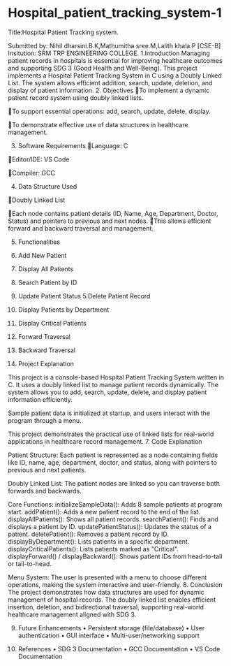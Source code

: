 # Hospital_patient_tracking_system-1
Title:Hospital Patient Tracking system.

Submitted by: Nihil dharsini.B.K,Mathumitha sree.M,Lalith khala.P [CSE-B]
Insitution: SRM TRP ENGINEERING COLLEGE.
1.Introduction
 Managing patient records in hospitals is essential for improving healthcare outcomes and supporting SDG 3 (Good Health and Well-Being). This project implements a Hospital Patient Tracking System in C using a Doubly Linked List. The system allows efficient addition, search, update, deletion, and display of patient information.
2. Objectives
To implement a dynamic patient record system using doubly linked lists.

To support essential operations: add, search, update, delete, display.

To demonstrate effective use of data structures in healthcare management.

3. Software Requirements
Language: C

Editor/IDE: VS Code

Compiler: GCC

4. Data Structure Used

Doubly Linked List

Each node contains patient details (ID, Name, Age, Department, Doctor, Status) and pointers to previous and next nodes.
This allows efficient forward and backward traversal and management.

5. Functionalities

1. Add New Patient
2. Display All Patients
3. Search Patient by ID
4. Update Patient Status
5.Delete Patient Record
6. Display Patients by Department
7. Display Critical Patients
8. Forward Traversal
9. Backward Traversal

6. Project Explanation 

This project is a console-based Hospital Patient Tracking System written in C.
It uses a doubly linked list to manage patient records dynamically.
The system allows you to add, search, update, delete, and display patient information efficiently.

Sample patient data is initialized at startup, and users interact with the program through a menu.

This project demonstrates the practical use of linked lists for real-world applications in healthcare record management.
7. Code Explanation 

Patient Structure:
Each patient is represented as a node containing fields like ID, name, age, department, doctor, and status, 
along with pointers to previous and next patients.

Doubly Linked List:
The patient nodes are linked so you can traverse both forwards and backwards.

Core Functions:
initializeSampleData(): Adds 8 sample patients at program start.
addPatient(): Adds a new patient record to the end of the list.
displayAllPatients(): Shows all patient records.
searchPatient(): Finds and displays a patient by ID.
updatePatientStatus(): Updates the status of a patient.
deletePatient(): Removes a patient record by ID.
displayByDepartment(): Lists patients in a specific department.
displayCriticalPatients(): Lists patients marked as "Critical".
displayForward() / displayBackward(): Shows patient IDs from head-to-tail or tail-to-head.

Menu System:
The user is presented with a menu to choose different operations, making the system interactive and user-friendly.
8. Conclusion
The project demonstrates how data structures are used for dynamic management of hospital records. 
The doubly linked list enables efficient insertion, deletion, and bidirectional traversal, 
supporting real-world healthcare management aligned with SDG 3.

9. Future Enhancements
• Persistent storage (file/database)
• User authentication
• GUI interface
• Multi-user/networking support

10. References
• SDG 3 Documentation
• GCC Documentation
• VS Code Documentation
 

